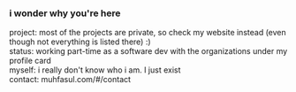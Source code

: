 ### i wonder why you're here

project: most of the projects are private, so check my website instead (even though not everything is listed there) :)  
status: working part-time as a software dev with the organizations under my profile card  
myself: i really don't know who i am. I just exist  
contact: muhfasul.com/#/contact  



<!--
**muhfasul159/muhfasul159** is a ✨ _special_ ✨ repository because its `README.md` (this file) appears on your GitHub profile.

Here are some ideas to get you started:

- 🔭 I’m currently working on ...
- 🌱 I’m currently learning ...
- 👯 I’m looking to collaborate on ...
- 🤔 I’m looking for help with ...
- 💬 Ask me about ...
- 📫 How to reach me: ...
- 😄 Pronouns: ...
- ⚡ Fun fact: ...
-->
